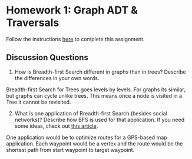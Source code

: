 # Homework 1: Graph ADT & Traversals

Follow the instructions [here](https://make-school-courses.github.io/CS-2.2-Graphs-Recursion/#/Assignments/01-Graph-ADT) to complete this assignment.

## Discussion Questions

1. How is Breadth-first Search different in graphs than in trees? Describe the differences in your own words.

Breadth-first Search for Trees goes levels by levels. For graphs its similar, but graphs can cycle unlike trees. This means once a node is visited in a Tree it cannot be revisited.

2. What is one application of Breadth-first Search (besides social networks)? Describe how BFS is used for that application. If you need some ideas, check out [this article](https://www.geeksforgeeks.org/applications-of-breadth-first-traversal/?ref=rp).

One application would be to optimize routes for a GPS-based map application. Each waypoint would be a vertex and the route would be the shortest path from start waypoint to target waypoint.